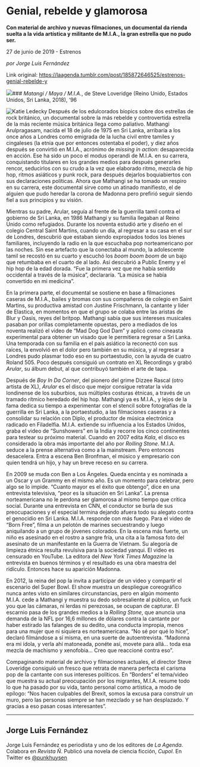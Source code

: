 # Genial, rebelde y glamorosa

**Con material de archivo y nuevas filmaciones, un documental da rienda suelta a la vida artística y militante de M.I.A., la gran estrella que no pudo ser.**

27 de junio de 2019 - Estrenos

_por Jorge Luis Fernández_

Link original: https://laagenda.tumblr.com/post/185872646525/estrenos-genial-rebelde-y

![](https://64.media.tumblr.com/2ae0e2e70f64b0b55c70d2f08a2f843e/b31292ff22952342-09/s500x750/b4b51eeafb7eebb786179f91dfd2cd5ce6e10809.jpg)### *Matangi / Maya / M.I.A.*, de Steve Loveridge (Reino Unido, Estados Unidos, Sri Lanka, 2018), ‘96

![Katie Ledecky](https://64.media.tumblr.com/61b392cbaf3a5ea45cd7a02baf1b6ce7/b31292ff22952342-6a/s400x600/94d86f7a65a877348392ba226c65418057021988.jpg)
Después de los edulcorados biopics sobre dos estrellas de rock británico, un documental sobre la más rebelde y controvertida estrella de la más reciente música británica llega como paliativo. Mathangi Arulpragasam, nacida el 18 de julio de 1975 en Sri Lanka, arribaría a los once años a Londres como emigrada de la lucha civil entre tamiles y cingaleses (la etnia que por entonces ostentaba el poder), y diez años después se convirtió en M.I.A., acrónimo de *missing in action*: desaparecida en acción. Ese ha sido un poco el modus operandi de M.I.A. en su carrera, conquistando titulares en los grandes medios para después generarles rencor, seducirlos con su crudo a la vez que elaborado ritmo, mezcla de hip hop, ritmos asiáticos y punk rock, para después dejarlos boquiabiertos con sus declaraciones políticas. Ahora que Mathangi se ha tomado un respiro en su carrera, este documental sirve como un atinado manifiesto, el de alguien que pudo heredar la corona de Madonna pero prefirió seguir siendo fiel a sus principios y su visión.

Mientras su padre, Arular, seguía al frente de la guerrilla tamil contra el gobierno de Sri Lanka, en 1986 Mathangi y su familia llegaban al Reino Unido como refugiados. Durante los noventa estudió arte y diseño en el colegio Central Saint Martins, cuando un día, al regresar a su casa en el sur de Londres, descubrió que estaban siendo expropiados todos los bienes familiares, incluyendo la radio en la que escuchaba pop norteamericano por las noches. Sin ese artefacto que la conectaba al mundo, la adolescente tamil se recostó en su cuarto y escuchó los *boom* *boom* *boom* de un bajo que retumbaba en el cuarto de al lado. Así descubrió a Public Enemy y el hip hop de la edad dorada. “Fue la primera vez que me había sentido occidental a través de la música”, declararía. “La música se había convertido en mi medicina”.

En la primera parte, el documental se sostiene en base a filmaciones caseras de M.I.A., bailes y bromas con sus compañeros de colegio en Saint Martins, su productiva amistad con Justine Frischmann, la cantante y líder de Elastica, en momentos en que el grupo se colaba entre las aristas de Blur y Oasis, reyes del britpop. Mathangi sabía que sus intereses musicales pasaban por orillas completamente opuestas, pero a mediados de los noventa realizó el video de “Mad Dog God Dam” y aplicó como cineasta experimental para obtener un visado que le permitiera regresar a Sri Lanka. Una temporada con su familia en el país asiático la reconectó con sus raíces, la envolvió en el dolor pero también en su música, y al regresar a Londres pudo plasmar todo eso en su portaestudio, con la ayuda de cuatro Roland 505. Poco después consiguió un contrato en XL Recordings y grabó *Arular*, su álbum debut, al que contribuyó también el arte de tapa.

Después de *Boy In Da Corner*, del pionero del grime Dizzee Rascal (otro artista de XL), *Arular* es el disco que mejor consigue retratar la vida londinense de los suburbios, sus múltiples costuras étnicas, a través de un tramado rítmico heredado del hip hop. Mathangi ya es M.I.A., y lejos de la fama dedica su tiempo a experimentar con el stencil sobre fotografías de la guerrilla en Sri Lanka, a la portaestudio, a las filmaciones caseras y a consolidar su relación con Diplo, el productor de música electrónica radicado en Filadelfia. M.I.A. extiende su influencia a los Estados Unidos, graba el video de “Sunshowers” en la India y recorre los cinco continentes para testear su próximo material. Cuando en 2007 edita *Kala*, el disco es considerado la obra más importante del año por *Rolling Stone*. M.I.A. seduce a la prense alternativa como a la mainstream. Pero entonces desacelera. Entra a escena Ben Bronfman, el músico y empresario con quien tendrá un hijo, y hay un breve receso en su carrera.

En 2009 se muda con Ben a Los Ángeles. Queda encinta y es nominada a un Oscar y un Grammy en el mismo año. Es un momento para celebrar, pero algo se lo impide. “Cuanto mayor es el éxito que obtengo”, dice en una entrevista televisiva, “peor es la situación en Sri Lanka”. La prensa norteamericana no le perdona ser glamorosa al mismo tiempo que crítica social. Durante una entrevista en CNN, el conductor se burla de sus preocupaciones y el especial termina dejando afuera todo su alegato contra el genocidio en Sri Lanka. M.I.A. responde con más fuego. Para el video de “Born Free”, filma a un pelotón de marines secuestrando y luego aniquilando a un grupo de jóvenes colorados. En la escena más fuerte, un niño es asesinado en el rostro a sangre fría, una cita a la famosa foto del asesinato de un manifestante en la Guerra de Vietnam. Su alegoría de limpieza étnica resulta revulsiva para la sociedad yanqui. El video es censurado en YouTube. La editora del *New York Times Magazine* la entrevista en buenos términos y el resultado es una obra maestra del ridículo. Entonces hace su aparición Madonna.

En 2012, la reina del pop la invita a participar de un video y compartir el escenario del Super Bowl. El show muestra un despliegue coreográfico nunca antes visto en similares circunstancias, pero en algún momento M.I.A. cede a Mathangi y muestra su dedo sobresaliente al público, un fuck you que las cámaras, ni lerdas ni perezosas, se ocupan de capturar. El escarnio pasa de los grandes medios a la *Rolling Stone*, que anuncia una demanda de la NFL por 16,6 millones de dólares contra la cantante por haber estirado las falanges de su dedito, una conducta impropia, menos para una mujer que ni siquiera es norteamericana. “No sé por qué lo hice”, declaró filmándose a sí misma, en una suerte de autoentrevista. “Madonna era mi ídola, y verla ahí matoneada, ponéte así, movete para allá… toda esa mezcla de machismo y xenofobia… Creo que reaccioné contra eso”.

Compaginando material de archivo y filmaciones actuales, el director Steve Loveridge consiguió un fresco que retrata de manera perfecta el carisma pop de la cantante con sus intereses políticos. En “Borders” el tema/video que muestra su actual preocupación por los migrantes, M.I.A. resume todo lo que ha pasado por su vida, tanto personal como artística, a modo de epílogo: “Nos hacen culpables del Brexit, somos la excusa para construir un muro, pero las personas siempre se han mezclado y se han desplazado. Y gracias a eso pasan cosas interesantes”. 

  




---

Jorge Luis Fernández
--------------------

 Jorge Luis Fernández es periodista y uno de los editores de *La Agenda*. Colabora en *Revista Ñ*. Publicó una novela de ciencia ficción, *Cupol*. En Twitter es [@punkhuysen](https://twitter.com/punkhuysen) 

